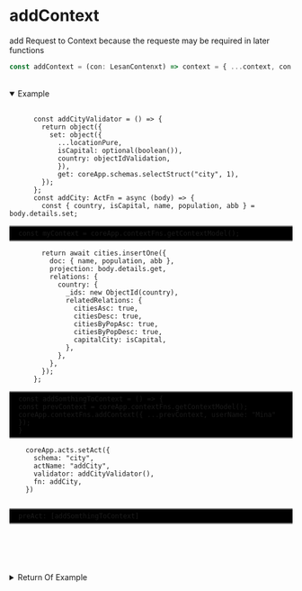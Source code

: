 # addContext

<!-- add Request to Context because the requeste may be required in later functions
@param con - request of user
@returns nothing -->


add Request to Context because the requeste may be required in later functions
```ts
const addContext = (con: LesanContenxt) => context = { ...context, con };
```

</br>
<details open>
  <summary>
    Example
  </summary>
  <pre>
    <code class="language-ts" style="padding: 0;">
      const addCityValidator = () => {
        return object({
          set: object({
            ...locationPure,
            isCapital: optional(boolean()),
            country: objectIdValidation,
            }),
            get: coreApp.schemas.selectStruct("city", 1),
        });
      };
      const addCity: ActFn = async (body) => {
        const { country, isCapital, name, population, abb } = body.details.set;
      <p style="border: 2px solid gray; border-right: transparent; border-left: transparent; padding: 5px 1rem; background-color: #000000;          white-space: pre-line; margin: 0;">const myContext = coreApp.contextFns.getContextModel();</P>
        return await cities.insertOne({
          doc: { name, population, abb },
          projection: body.details.get,
          relations: {
            country: {
              _ids: new ObjectId(country),
              relatedRelations: {
                citiesAsc: true,
                citiesDesc: true,
                citiesByPopAsc: true,
                citiesByPopDesc: true,
                capitalCity: isCapital,
              },
            },
          },
        });
      };
      <p style="border: 2px solid gray; border-right: transparent; border-left: transparent; padding: 5px 1rem; background-color: #000000; white-space: pre-line; margin: 0;">const addSomthingToContext = () => {
            const prevContext = coreApp.contextFns.getContextModel();
            coreApp.contextFns.addContext({ ...prevContext, userName: "Mina" });
          }
      </P>
    coreApp.acts.setAct({
      schema: "city",
      actName: "addCity",
      validator: addCityValidator(),
      fn: addCity,
    })

<p style="border: 2px solid gray; border-right: transparent; border-left: transparent; padding: 5px 1rem; background-color: #000000; white-space: pre-line;">preAct: [addSomthingToContext]</P>
    </code>

  </pre>
</details>

  <details>
  <summary>
    Return Of Example
  </summary>
  <pre>
    <code class="language-json" style="padding: 0;">
      {
        Headers: Headers {
        accept: "*/*",
        "accept-encoding": "gzip, deflate, br",
        "accept-language": "en-US,en;q=0.5",
        authorization: "",
        connection: "keep-alive",
        "content-length": "343",
        "content-type": "application/json",
        host: "localhost:1366",
        origin: "http://localhost:1366",
        referer: "http://localhost:1366/playground",
        "sec-fetch-dest": "empty",
        "sec-fetch-mode": "cors",
        "sec-fetch-site": "same-origin",
        "user-agent": "Mozilla/5.0 (X11; Ubuntu; Linux x86_64; rv:121.0) Gecko/20100101 Firefox/121.0"
        },
        body: {
            service: "main",
            model: "city",
            act: "addCity",
            details: {
              get: {
                  _id: 1,
                  name: 1,
                  population: 1,
                  abb: 1,
                  country: [Object],
                  users: [Object],
                  lovedByUser: [Object]
              },
              set: {
                  name: "sss",
                  population: 456546,
                  abb: "s",
                  isCapital: false,
                  country: "659fda267b94d4cdfed11dee"
              }
            }
          },
          name: "malayer",
          con: {
              Headers: Headers {
          accept: "*/*",
          "accept-encoding": "gzip, deflate, br",
          "accept-language": "en-US,en;q=0.5",
          authorization: "",
          connection: "keep-alive",
          "content-length": "343",
          "content-type": "application/json",
          host: "localhost:1366",
          origin: "http://localhost:1366",
          referer: "http://localhost:1366/playground",
          "sec-fetch-dest": "empty",
          "sec-fetch-mode": "cors",
          "sec-fetch-site": "same-origin",
          "user-agent": "Mozilla/5.0 (X11; Ubuntu; Linux x86_64; rv:121.0) Gecko/20100101 Firefox/121.0"
          },
              body: {
              service: "main",
              model: "city",
              act: "addCity",
              details: { get: [Object], set: [Object] }
              },
              name: "malayer",
              userName: "Mina"
        }
      }
    </code>
  </pre>
</details>

